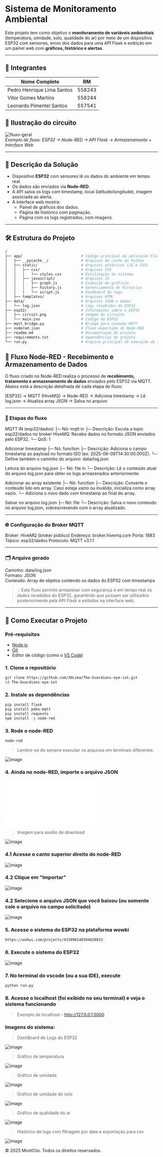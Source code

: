 # Sistema de Monitoramento Ambiental

Este projeto tem como objetivo o **monitoramento de variáveis ambientais** (temperatura, umidade, solo, qualidade do ar) por meio de um dispositivo ESP32 com sensores, envio dos dados para uma API Flask e exibição em um painel web com **gráficos, histórico e alertas**.

---

## 👥 Integrantes

| Nome Completo               | RM       |
|-----------------------------|----------|
| Pedro Henrique Lima Santos  | 558243   |
| Vitor Gomes Martins         | 558244   |
| Leonardo Pimentel Santos    | 557541   |

## 📸 Ilustração do circuito

![fluxo-geral](esp32/circuit.png)  
*Exemplo de fluxo: ESP32 → Node-RED → API Flask → Armazenamento + Interface Web*

---

## 🧾 Descrição da Solução

- Dispositivo **ESP32** com sensores lê os dados do ambiente em tempo real.
- Os dados são enviados via **Node-RED**.
- A API salva os logs com timestamp, local (latitude/longitude), imagem associada ao alerta.
- A interface web mostra:
  - Painel de gráficos dos dados.
  - Página de histórico com paginação.
  - Página com os logs registrados, com imagens.

---

## 🛠️ Estrutura do Projeto

```bash
/
├── app/                           # Código principal da aplicação Flask
│   ├── __pycache__/               # Arquivos de cache do Python
│   ├── static/                    # Arquivos estáticos (JS e CSS)
│   │   ├── css/                   # Arquivos CSS
│   │   │   └── styles.css         # Estilização do sistema
│   │   ├── javascript/            # Arquivos JS
│   │   │   ├── graph.js           # Exibição de gráficos
│   │   │   ├── history.js         # Gerenciamento de histórico
│   │   │   └── script.js          # Dashboard de logs
│   ├── templates/                 # Arquivos HTML
├── data/                          # Arquivos JSON e dados
│   └── log.json                   # Logs recebidos do ESP32
├── esp32/                         # Informações sobre o ESP32
│   ├── circuit.png                # Imagem do circuito
│   └── main.ino                   # Código do ESP32
├── mqtt_bridge.py                 # Bridge para conexão MQTT
├── nodered.json                   # Fluxo exportado do Node-RED
├── readme.md                      # Documentação do projeto
├── requirements.txt               # Dependências do projeto
└── run.py                         # Arquivo principal de execução do sistema
```

## 📡 Fluxo Node-RED - Recebimento e Armazenamento de Dados

O fluxo criado no Node-RED realiza o processo de **recebimento, tratamento e armazenamento de dados** enviados pelo ESP32 via MQTT. Abaixo está a descrição detalhada de cada etapa do fluxo:

[ESP32] → MQTT (HiveMQ) → Node-RED → Adiciona timestamp → Lê log.json → Atualiza array JSON → Salva no arquivo

---

### 🔁 Etapas do fluxo

MQTT IN (esp32/dados)
├─ Nó: mqtt in
├─ Descrição: Escuta a topic esp32/dados no broker HiveMQ. Recebe dados no formato JSON enviados pelo ESP32.
└─ QoS: 1

Adicionar timestamp
├─ Nó: function
├─ Descrição: Adiciona o campo timestamp ao payload no formato ISO (ex: 2025-06-09T14:30:00.000Z).
└─ Define também o caminho do arquivo: data/log.json

Leitura do arquivo log.json
├─ Nó: file in
└─ Descrição: Lê o conteúdo atual do arquivo log.json para obter os logs armazenados anteriormente.

Adicionar ao array existente
├─ Nó: function
├─ Descrição: Converte o conteúdo lido em array. Caso esteja vazio ou inválido, inicializa como array vazio.
└─ Adiciona o novo dado com timestamp ao final do array.

Salvar no arquivo log.json
├─ Nó: file
└─ Descrição: Salva o novo conteúdo no arquivo log.json, sobrescrevendo com o array atualizado.

---

### 🌐 Configuração do Broker MQTT

Broker:        HiveMQ (broker público)
Endereço:      broker.hivemq.com
Porta:         1883
Tópico:        esp32/dados
Protocolo:     MQTT v3.1.1

---

### 🗂 Arquivo gerado

Caminho:    data/log.json  
Formato:    JSON  
Conteúdo:   Array de objetos contendo os dados do ESP32 com timestamps  

> 💡 Este fluxo permite armazenar com segurança e em tempo real os dados recebidos do ESP32, garantindo que possam ser utilizados posteriormente pela API Flask e exibidos na interface web.

---

## 🚀 Como Executar o Projeto

### Pré-requisitos

- [Node.js](https://nodejs.org/) 
- [Git](https://git-scm.com/)
- Editor de código (como o [VS Code](https://code.visualstudio.com/))

### 1. Clone o repositório
```bash
git clone https://github.com/30Lima/The-Guardians-eye-iot.git
cd The-Guardians-eye-iot
```

### 2. Instale as dependências
```bash
pip install flask
pip install paho-mqtt
pip install requests
npm install -g node-red
```

### 3. Rode o node-RED
```bash
node-red
```
> Lembre-se de sempre executar os arquivos em terminais diferentes.

![image](https://github.com/user-attachments/assets/526ad8fe-3f30-4c9e-b96b-c7de611b64cb)

### 4. Ainda no node-RED, importe o arquivo JSON 
![clique aqui](nodered.json)

> Imagem para auxílio de download

![image](https://github.com/user-attachments/assets/d6e7e9bd-89d7-4e64-aad5-df100dc9d05a)


### 4.1 Acesse o canto superior direito do node-RED
![image](https://github.com/user-attachments/assets/92e0893e-71c1-4d14-a23b-12105250fcf8)

### 4.2 Clique em "Importar"
![image](https://github.com/user-attachments/assets/29cd744b-824d-49e4-be86-780e27794f3a)

### 4.2 Selecione o arquivo JSON que você baixou (ou somente cole o arquivo no campo solicitado)
![image](https://github.com/user-attachments/assets/095480b2-037f-4113-983b-25aabbd23a8f)


### 5. Acesse o sistema do ESP32 na plataforma wowki
```bash
https://wokwi.com/projects/433090140394028033
```
### 6. Execute o sistema do ESP32
![image](https://github.com/user-attachments/assets/bfff0a68-dfa1-452b-8aeb-a3d0dec4c10c)

### 7. No terminal do vscode (ou a sua IDE), execute
```bash
python run.py
```

### 8. Acesse o localhost (foi exibido no seu terminal) e veja o sistema funcionando
> Exemplo de localhost - http://127.0.0.1:5000

### Imagens do sistema:
> DashBoard de Logs do ESP32

![image](https://github.com/user-attachments/assets/00ce156c-0178-4ca2-bbd8-7b499cc14e9b)

> Gráfico de temperatura

![image](https://github.com/user-attachments/assets/695d70f8-1c1f-4791-890d-26ea812184e0)

> Gráfico de umidade

![image](https://github.com/user-attachments/assets/7fe4ad19-4adf-43f9-9e8b-423180baf020)

> Gráfico de umidade do solo

![image](https://github.com/user-attachments/assets/1cd28be1-e856-4fb0-b415-9745ed539547)

> Gráfico de qualidade do ar

![image](https://github.com/user-attachments/assets/b313c7df-6f1c-4d37-8212-597e17d3a218)

> Histórico de logs com filtragem por data e exportação para csv

![image](https://github.com/user-attachments/assets/cb740fce-cdc0-4632-ae7f-0124a73d2e60)


© 2025 MontClio. Todos os direitos reservados.
